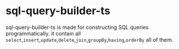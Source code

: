 # sql-query-builder-ts
sql-query-builder-ts is made for constructing SQL queries programmatically. it contain all `select`,`insert`,`update`,`delete`,`join`,`groupBy`,`having`,`orderBy` all of them.
